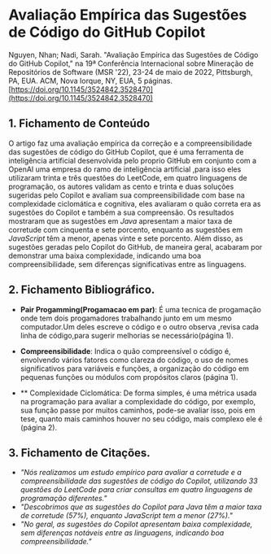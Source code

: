 # Avaliação Empírica das Sugestões de Código do GitHub Copilot

Nguyen, Nhan; Nadi, Sarah. "Avaliação Empírica das Sugestões de Código do GitHub Copilot," na 19ª Conferência Internacional sobre Mineração de Repositórios de Software (MSR '22), 23-24 de maio de 2022, Pittsburgh, PA, EUA. ACM, Nova Iorque, NY, EUA, 5 páginas. [https://doi.org/10.1145/3524842.3528470](https://doi.org/10.1145/3524842.3528470)

## 1. Fichamento de Conteúdo

O artigo faz uma avaliação empírica da correção e a compreensibilidade das sugestões de código do GitHub Copilot, que é uma ferramenta de inteligência artificial desenvolvida pelo proprio GitHub em conjunto com a OpenAI uma empresa do ramo de inteligência artificial ,para isso eles utilizaram trinta e três questões do LeetCode, em quatro linguagens de programação, os autores validam as cento e trinta e duas soluções sugeridas pelo Copilot e avaliam sua compreensibilidade com base na complexidade ciclomática e cognitiva, eles avaliaram o quão correta era as sugestões do Copilot e também a sua compreensão. Os resultados mostraram que as sugestões em *Java* apresentam a maior taxa de corretude com cinquenta e sete porcento, enquanto as sugestões em *JavaScript* têm a menor, apenas vinte e sete porcento. Além disso, as sugestões geradas pelo Copilot do GitHub, de maneira geral, acabaram por demonstrar uma baixa complexidade, indicando uma boa compreensibilidade, sem diferenças significativas entre as linguagens.   


## 2. Fichamento Bibliográfico.

- **Pair Progamming(Progamacao em par)**: É uma tecnica de progamação onde tem dois progamadores trabalhando junto em um mesmo computador.Um deles escreve o código e o outro observa ,revisa cada linha de código,para sugerir melhorias se necessário(página 1). 

- **Compreensibilidade**:  Indica o quão compreensível o código é, envolvendo vários fatores como clareza do código, o uso de nomes significativos para variáveis e funções, a organização do código em pequenas funções ou módulos com propósitos claros (página 1).

- ** Complexidade Ciclomática: De forma simples, é uma métrica usada na programação para avaliar a complexidade do código, por exemplo, sua função passe por muitos caminhos, pode-se avaliar isso, pois em tese, quanto mais caminhos houver no seu código, mais complexo ele é (página 2).


## 3. Fichamento de Citações.

- _"Nós realizamos um estudo empírico para avaliar a corretude e a compreensibilidade das sugestões de código do Copilot, utilizando 33 questões do LeetCode para criar consultas em quatro linguagens de programação diferentes."_
- _"Descobrimos que as sugestões do Copilot para Java têm a maior taxa de corretude (57%), enquanto JavaScript tem a menor (27%)."_
- _"No geral, as sugestões do Copilot apresentam baixa complexidade, sem diferenças notáveis entre as linguagens, indicando boa compreensibilidade."_

